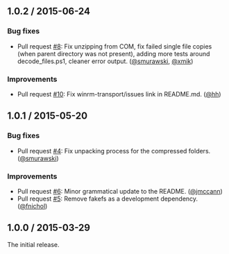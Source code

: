 ## 1.0.2 / 2015-06-24

### Bug fixes

* Pull request [#8][]: Fix unzipping from COM, fix failed single file copies (when parent directory was not present), adding more tests around decode_files.ps1, cleaner error output. ([@smurawski][], [@xmik][])

### Improvements

* Pull request [#10][]: Fix winrm-transport/issues link in README.md. ([@hh][])


## 1.0.1 / 2015-05-20

### Bug fixes

* Pull request [#4][]: Fix unpacking process for the compressed folders. ([@smurawski][])

### Improvements

* Pull request [#6][]: Minor grammatical update to the README. ([@jmccann][])
* Pull request [#5][]: Remove fakefs as a development dependency. ([@fnichol][])


## 1.0.0 / 2015-03-29

The initial release.

<!--- The following link definition list is generated by PimpMyChangelog --->
[#4]: https://github.com/test-kitchen/winrm-transport/issues/4
[#5]: https://github.com/test-kitchen/winrm-transport/issues/5
[#6]: https://github.com/test-kitchen/winrm-transport/issues/6
[#8]: https://github.com/test-kitchen/winrm-transport/issues/8
[#10]: https://github.com/test-kitchen/winrm-transport/issues/10
[@fnichol]: https://github.com/fnichol
[@hh]: https://github.com/hh
[@jmccann]: https://github.com/jmccann
[@smurawski]: https://github.com/smurawski
[@xmik]: https://github.com/xmik

